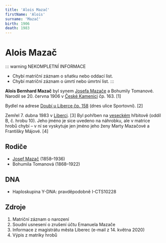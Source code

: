 ```yaml
---
title: 'Alois Mazač'
firstName: 'Alois'
surname: 'Mazač'
birth: 1906
death: 1983
---
```


# Alois Mazač

::: warning NEKOMPLETNÍ INFORMACE
- Chybí matriční záznam o sňatku nebo oddací list.
- Chybí matriční záznam o úmrtí nebo úmrtní list.
:::

**Alois Bernhard Mazač** byl synem [Josefa Mazače](mazac-josef-1858.md) a Bohumily Tomanové. Narodil se 20. června 1906 v [České Kamenici](https://cs.wikipedia.org/wiki/%C4%8Cesk%C3%A1_Kamenice) čp. 163. \[1\]

Bydlel na adrese [Doubí u Liberce čp. 158](https://goo.gl/maps/nNwNiz1Jt69idyhf9) (dnes ulice Sportovní). \[2\]

Zemřel 7. dubna 1983 v [Liberci](https://cs.wikipedia.org/wiki/Liberec). \[3\] Byl pohřben na [veseckém](https://cs.wikipedia.org/wiki/Vesec_(Liberec)) hřbitově (oddíl B, č. hrobu 10). Jeho jméno je sice uvedeno na náhrobku, ale v matrice hrobů chybí – v ní se vyskytuje jen jméno jeho ženy Marty Mazačové a Františky Májové. \[4\]

<Photo src="image001.jpg" alt="Hrob Aloise a Marie Mazačových (nedatováno)" />




## Rodiče

- [Josef Mazač](mazac-josef-1858.md) (1858–1936)
- Bohumila Tomanová (1868–1922)


## DNA

- Haploskupina Y-DNA: pravděpodobně I-CTS10228


## Zdroje

1. Matriční záznam o narození
2. Soudní usnesení o zrušení účtu Emanuela Mazače
3. Informace z magistrátu města Liberec (e-mail z 14. května 2020)
4. Výpis z matriky hrobů
